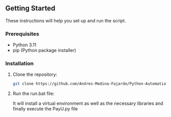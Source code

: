 ## Getting Started

These instructions will help you set up and run the script.

### Prerequisites

- Python 3.11
- pip (Python package installer)

### Installation

1. Clone the repository:

   ```bash
   git clone https://github.com/Andres-Medina-Fajardo/Python-Automation-PayU.git

2. Run the run.bat file:
   
   It will install a virtual environment as well as the necessary libraries and finally execute the PayU.py file